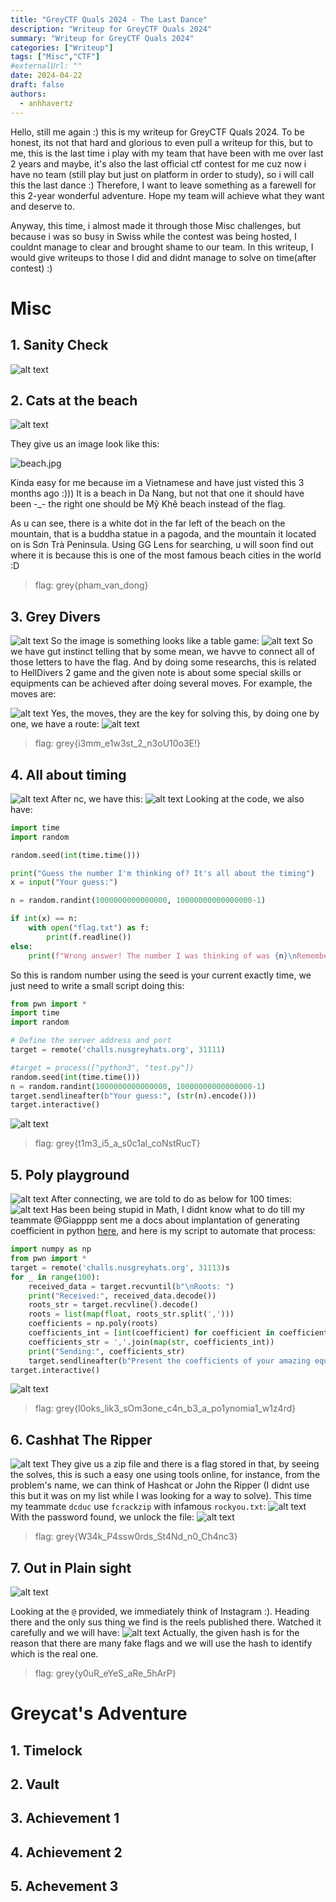 ```yaml
---
title: "GreyCTF Quals 2024 - The Last Dance"
description: "Writeup for GreyCTF Quals 2024"
summary: "Writeup for GreyCTF Quals 2024"
categories: ["Writeup"]
tags: ["Misc","CTF"]
#externalUrl: ""
date: 2024-04-22
draft: false
authors:
  - anhhavertz
---
```

Hello, still me again :) this is my writeup for GreyCTF Quals 2024. To be honest, its not that hard and glorious to even pull a writeup for this, but to me, this is the last time i play with my team that have been with me over last 2 years and maybe, it's also the last official ctf contest for me cuz now i have no team (still play but just on platform in order to study), so i will call this the last dance :) Therefore, I want to leave something as a farewell for this 2-year wonderful adventure. Hope my team will achieve what they want and deserve to.

 Anyway, this time, i almost made it through those Misc challenges, but because i was so busy in Swiss while the contest was being hosted, I couldnt manage to clear and brought shame to our team. In this writeup, I would give writeups to those I did and didnt manage to solve on time(after contest) :) 

# Misc
## 1. Sanity Check
![alt text](image-6.png)
## 2. Cats at the beach

![alt text](image.png)

They give us an image look like this:

![beach.jpg](beach.jpg)

Kinda easy for me because im a Vietnamese and have just visted this 3 months ago :))) It is a beach in Da Nang, but not that one it should have been -_- the right one should be Mỹ Khê beach instead of the flag.

As u can see, there is a white dot in the far left of the beach on the mountain, that is a buddha statue in a pagoda, and the mountain it located on is Sơn Trà Peninsula. Using GG Lens for searching, u will soon find out where it is because this is one of the most famous beach cities in the world :D

> flag: grey{pham_van_dong}

## 3. Grey Divers
![alt text](image-1.png)
So the image is something looks like a table game:
![alt text](image-7.png)
So we have gut instinct telling that by some mean, we havve to connect all of those letters to have the flag. And by doing some researchs, this is related to HellDivers 2 game and the given note is about some special skills or equipments can be achieved after doing several moves. For example, the moves are:

![alt text](image-8.png)
 Yes, the moves, they are the key for solving this, by doing one by one, we have a route:
![alt text](<Screenshot 2024-04-20 131032.png>)
>flag: grey{i3mm_e1w3st_2_n3oU10o3E!}

## 4. All about timing
![alt text](image-2.png)
After nc, we have this:
![alt text](image-9.png)
Looking at the code, we also have:
```py
import time
import random

random.seed(int(time.time()))

print("Guess the number I'm thinking of? It's all about the timing")
x = input("Your guess:")

n = random.randint(1000000000000000, 10000000000000000-1)

if int(x) == n:
    with open("flag.txt") as f:
        print(f.readline())
else: 
    print(f"Wrong answer! The number I was thinking of was {n}\nRemember it's all about the timing!")
```
So this is random number using the seed is your current exactly time, we just need to write a small script doing this:
```py
from pwn import *
import time
import random

# Define the server address and port
target = remote('challs.nusgreyhats.org', 31111)

#target = process(["python3", "test.py"])
random.seed(int(time.time()))
n = random.randint(1000000000000000, 10000000000000000-1)
target.sendlineafter(b"Your guess:", (str(n).encode()))
target.interactive()
```
![alt text](image-10.png)
> flag: grey{t1m3_i5_a_s0c1al_coNstRucT}
## 5. Poly playground
![alt text](image-4.png)
After connecting, we are told to do as below for 100 times:
![alt text](image-11.png)
Has been being stupid in Math, I didnt know what to do till my teammate @Giapppp sent me a docs about implantation of generating coefficient in python [here](https://numpy.org/doc/stable/reference/generated/numpy.poly.html), and here is my script to automate that process:
```py
import numpy as np
from pwn import *
target = remote('challs.nusgreyhats.org', 31113)s
for _ in range(100):
    received_data = target.recvuntil(b"\nRoots: ")
    print("Received:", received_data.decode())
    roots_str = target.recvline().decode()
    roots = list(map(float, roots_str.split(',')))
    coefficients = np.poly(roots)
    coefficients_int = [int(coefficient) for coefficient in coefficients]
    coefficients_str = ','.join(map(str, coefficients_int))
    print("Sending:", coefficients_str)
    target.sendlineafter(b"Present the coefficients of your amazing equation:", coefficients_str.encode())
target.interactive()
```
![alt text](image-12.png)
>flag: grey{l0oks_lik3_sOm3one_c4n_b3_a_po1ynomia1_w1z4rd}
## 6. Cashhat The Ripper
![alt text](image-3.png)
They give us a zip file and there is a flag stored in that, by seeing the solves, this is such a easy one using tools online, for instance, from the problem's name, we can think of Hashcat or John the Ripper (I didnt use this but it was on my list while I was looking for a way to solve). This time my teammate ```dcduc``` use ```fcrackzip``` with infamous ```rockyou.txt```:
![alt text](image-14.png)
With the password found, we unlock the file:
![alt text](image-13.png)
> flag: grey{W34k_P4ssw0rds_St4Nd_n0_Ch4nc3}
## 7. Out in Plain sight
![alt text](image-5.png)

Looking at the ```@``` provided, we immediately think of Instagram :). Heading there and the only sus thing we find is the reels published there. Watched it carefully and we will have:
![alt text](image-15.png)
Actually, the given hash is for the reason that there are many fake flags and we will use the hash to identify which is the real one.
>flag: grey{y0uR_eYeS_aRe_5hArP}
# Greycat's Adventure

## 1. Timelock

## 2. Vault

## 3. Achievement 1

## 4. Achievement 2

## 5. Achevement 3